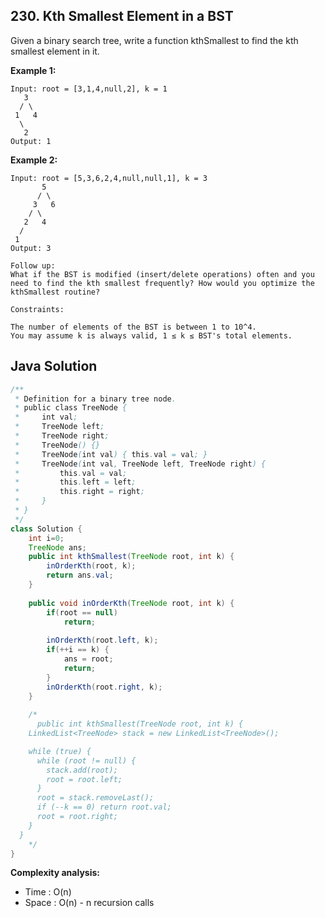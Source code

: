 ## 230. Kth Smallest Element in a BST

Given a binary search tree, write a function kthSmallest to find the kth smallest element in it.

**Example 1:**
```
Input: root = [3,1,4,null,2], k = 1
   3
  / \
 1   4
  \
   2
Output: 1
```
**Example 2:**
```
Input: root = [5,3,6,2,4,null,null,1], k = 3
       5
      / \
     3   6
    / \
   2   4
  /
 1
Output: 3
```

```
Follow up:
What if the BST is modified (insert/delete operations) often and you need to find the kth smallest frequently? How would you optimize the kthSmallest routine?

Constraints:

The number of elements of the BST is between 1 to 10^4.
You may assume k is always valid, 1 ≤ k ≤ BST's total elements.
```

## Java Solution
```Java
/**
 * Definition for a binary tree node.
 * public class TreeNode {
 *     int val;
 *     TreeNode left;
 *     TreeNode right;
 *     TreeNode() {}
 *     TreeNode(int val) { this.val = val; }
 *     TreeNode(int val, TreeNode left, TreeNode right) {
 *         this.val = val;
 *         this.left = left;
 *         this.right = right;
 *     }
 * }
 */
class Solution {
    int i=0;
    TreeNode ans;
    public int kthSmallest(TreeNode root, int k) {
        inOrderKth(root, k);
        return ans.val;
    }
    
    public void inOrderKth(TreeNode root, int k) {
        if(root == null)
            return;
        
        inOrderKth(root.left, k);
        if(++i == k) {
            ans = root;
            return; 
        }
        inOrderKth(root.right, k);
    }
    
    /*
      public int kthSmallest(TreeNode root, int k) {
    LinkedList<TreeNode> stack = new LinkedList<TreeNode>();

    while (true) {
      while (root != null) {
        stack.add(root);
        root = root.left;
      }
      root = stack.removeLast();
      if (--k == 0) return root.val;
      root = root.right;
    }
  }
    */
}
```

**Complexity analysis:**
* Time : O(n) 
* Space : O(n) - n recursion calls